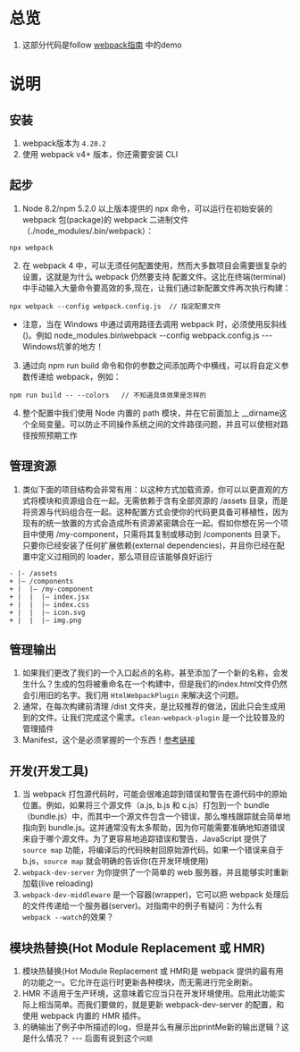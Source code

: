 # 总览
1. 这部分代码是follow [webpack指南](https://webpack.docschina.org/guides/) 中的demo

# 说明

## 安装
1. webpack版本为 `4.20.2`
2. 使用 webpack v4+ 版本，你还需要安装 CLI

## 起步
1. Node 8.2/npm 5.2.0 以上版本提供的 npx 命令，可以运行在初始安装的 webpack 包(package)的 webpack 二进制文件（./node_modules/.bin/webpack）：
```
npx webpack
```
2. 在 webpack 4 中，可以无须任何配置使用，然而大多数项目会需要很复杂的设置，这就是为什么 webpack 仍然要支持 配置文件。这比在终端(terminal)中手动输入大量命令要高效的多,现在，让我们通过新配置文件再次执行构建：
```
npx webpack --config webpack.config.js  // 指定配置文件
```
- 注意，当在 Windows 中通过调用路径去调用 webpack 时，必须使用反斜线()。例如 node_modules\.bin\webpack --config webpack.config.js --- Windows坑爹的地方！

3. 通过向 npm run build 命令和你的参数之间添加两个中横线，可以将自定义参数传递给 webpack，例如：
```
npm run build -- --colors   // 不知道具体效果是怎样的
```
4. 整个配置中我们使用 Node 内置的 path 模块，并在它前面加上 __dirname这个全局变量。可以防止不同操作系统之间的文件路径问题，并且可以使相对路径按照预期工作

## 管理资源
1. 类似下面的项目结构会非常有用：以这种方式加载资源，你可以以更直观的方式将模块和资源组合在一起。无需依赖于含有全部资源的 /assets 目录，而是将资源与代码组合在一起。这种配置方式会使你的代码更具备可移植性，因为现有的统一放置的方式会造成所有资源紧密耦合在一起。假如你想在另一个项目中使用 /my-component，只需将其复制或移动到 /components 目录下。只要你已经安装了任何扩展依赖(external dependencies)，并且你已经在配置中定义过相同的 loader，那么项目应该能够良好运行
```
- |- /assets
+ |– /components
+ |  |– /my-component
+ |  |  |– index.jsx
+ |  |  |– index.css
+ |  |  |– icon.svg
+ |  |  |– img.png
```

## 管理输出
1. 如果我们更改了我们的一个入口起点的名称，甚至添加了一个新的名称，会发生什么？生成的包将被重命名在一个构建中，但是我们的index.html文件仍然会引用旧的名字。我们用 `HtmlWebpackPlugin` 来解决这个问题。
2. 通常，在每次构建前清理 /dist 文件夹，是比较推荐的做法，因此只会生成用到的文件。让我们完成这个需求。`clean-webpack-plugin` 是一个比较普及的管理插件
3. Manifest，这个是必须掌握的一个东西！[参考链接](https://webpack.docschina.org/concepts/manifest)

## 开发(开发工具)
1. 当 webpack 打包源代码时，可能会很难追踪到错误和警告在源代码中的原始位置。例如，如果将三个源文件（a.js, b.js 和 c.js）打包到一个 bundle（bundle.js）中，而其中一个源文件包含一个错误，那么堆栈跟踪就会简单地指向到 bundle.js。这并通常没有太多帮助，因为你可能需要准确地知道错误来自于哪个源文件。为了更容易地追踪错误和警告，JavaScript 提供了 `source map` 功能，将编译后的代码映射回原始源代码。如果一个错误来自于 b.js，`source map` 就会明确的告诉你(在开发环境使用)
2. `webpack-dev-server` 为你提供了一个简单的 web 服务器，并且能够实时重新加载(live reloading)
3. `webpack-dev-middleware` 是一个容器(wrapper)，它可以把 webpack 处理后的文件传递给一个服务器(server)。对指南中的例子有疑问：为什么有`webpack --watch`的效果？

## 模块热替换(Hot Module Replacement 或 HMR)
1. 模块热替换(Hot Module Replacement 或 HMR)是 webpack 提供的最有用的功能之一。它允许在运行时更新各种模块，而无需进行完全刷新。
2. HMR 不适用于生产环境，这意味着它应当只在开发环境使用。启用此功能实际上相当简单。而我们要做的，就是更新 webpack-dev-server 的配置，和使用 webpack 内置的 HMR 插件。
3. 的确输出了例子中所描述的log，但是并么有展示出printMe新的输出逻辑？这是什么情况？ --- 后面有说到这个`问题`